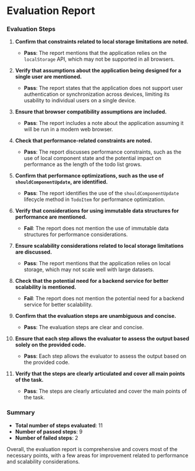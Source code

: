 # Evaluation Report

### Evaluation Steps

1. **Confirm that constraints related to local storage limitations are noted.**
   - **Pass**: The report mentions that the application relies on the `localStorage` API, which may not be supported in all browsers.

2. **Verify that assumptions about the application being designed for a single user are mentioned.**
   - **Pass**: The report states that the application does not support user authentication or synchronization across devices, limiting its usability to individual users on a single device.

3. **Ensure that browser compatibility assumptions are included.**
   - **Pass**: The report includes a note about the application assuming it will be run in a modern web browser.

4. **Check that performance-related constraints are noted.**
   - **Pass**: The report discusses performance constraints, such as the use of local component state and the potential impact on performance as the length of the todo list grows.

5. **Confirm that performance optimizations, such as the use of `shouldComponentUpdate`, are identified.**
   - **Pass**: The report identifies the use of the `shouldComponentUpdate` lifecycle method in `TodoItem` for performance optimization.

6. **Verify that considerations for using immutable data structures for performance are mentioned.**
   - **Fail**: The report does not mention the use of immutable data structures for performance considerations.

7. **Ensure scalability considerations related to local storage limitations are discussed.**
   - **Pass**: The report mentions that the application relies on local storage, which may not scale well with large datasets.

8. **Check that the potential need for a backend service for better scalability is mentioned.**
   - **Fail**: The report does not mention the potential need for a backend service for better scalability.

9. **Confirm that the evaluation steps are unambiguous and concise.**
   - **Pass**: The evaluation steps are clear and concise.

10. **Ensure that each step allows the evaluator to assess the output based solely on the provided code.**
    - **Pass**: Each step allows the evaluator to assess the output based on the provided code.

11. **Verify that the steps are clearly articulated and cover all main points of the task.**
    - **Pass**: The steps are clearly articulated and cover the main points of the task.

### Summary

- **Total number of steps evaluated**: 11
- **Number of passed steps**: 9
- **Number of failed steps**: 2

Overall, the evaluation report is comprehensive and covers most of the necessary points, with a few areas for improvement related to performance and scalability considerations.